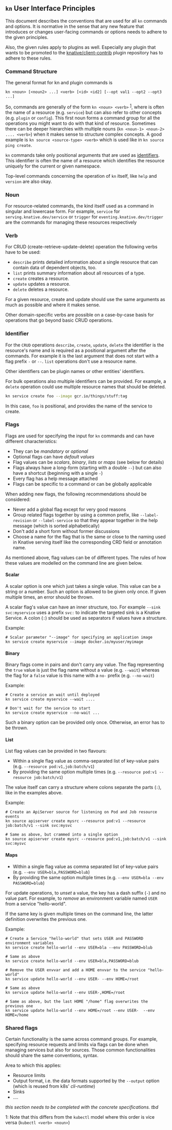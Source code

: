 ## `kn` User Interface Principles

This document describes the conventions that are used for all `kn` commands and options.
It is normative in the sense that any new feature that introduces or changes user-facing commands or options needs to adhere to the given principles.

Also, the given rules apply to plugins as well.
Especially any plugin that wants to be promoted to the [knative/client-contrib](https://github.com/knative/client-contrib) plugin repository has to adhere to these rules.


### Command Structure

The general format for kn and plugin commands is

```
kn <noun> [<noun2> ...] <verb> [<id> <id2] [--opt val1 --opt2 --opt3 ...]
```

So, commands are generally of the form `kn <noun> <verb>` <sup>[1](#foot-1)</sup>, where [<noun>](#noun) is often the name of a resource (e.g. `service`) but can also refer to other concepts (e.g. `plugin` or `config`).
This first noun forms a command group for all the operations you might want to do with that kind
of resource.
Sometimes there can be deeper hierarchies with multiple nouns (`kn <noun-1> <noun-2> .... <verb>`) when it makes sense to structure complex concepts.
A good example is `kn source <source-type> <verb>` which is used like in `kn source ping create`.

`kn` commands take only positional arguments that are used as [identifiers](#identifier).
This identifier is often the name of a resource which identifies the resource uniquely for the current or given namespace.

Top-level commands concerning the operation of `kn` itself, like `help` and `version` are also okay.

### Noun

For resource-related commands, the kind itself used as a command in singular and lowercase form. For example, `service` for
`serving.knative.dev/service` or `trigger` for `eventing.knative.dev/trigger` are the commands for managing these resources respectively

### Verb

For CRUD (create-retrieve-update-delete) operation the following verbs have to be used:

- `describe` prints detailed information about a single resource that can contain data of dependent objects, too.
- `list` prints summary information about all resources of a type.
- `create` creates a resource.
- `update` updates a resource.
- `delete` deletes a resource.

For a given resource, create and update should use the same arguments as much as possible and where it makes sense.

Other domain-specific verbs are possible on a case-by-case basis for operations that go beyond basic CRUD operations.

### Identifier

For the `CRUD` operations `describe`, `create`, `update`, `delete` the identifier is the resource's name and is required as a positional argument after the commands.
For example it is the last argument that does not start with a flag prefix `-` or `--`.
`list` operations don't use a resource name.

Other identifiers can be plugin names or other entities' identifiers.

For bulk operations also multiple identifiers can be provided.
For example, a `delete` operation could use multiple resource names that should be deleted.

```bash
kn service create foo --image gcr.io/things/stuff:tag
```

In this case, `foo` is positional, and provides the name of the service to create.

### Flags

Flags are used for specifying the input for `kn` commands and can have different characteristics:

* They can be _mandatory_ or _optional_
* Optional flags can have _default values_
* Flag values can be _scalars_, _binary_, _lists_ or _maps_ (see below for details)
* Flags always have a long-form (starting with a double `--`) but can also have a shortcut (beginning with a single `-`)
* Every flag has a help message attached
* Flags can be specific to a command or can be globally applicable

When adding new flags, the following recommendations should be considered:

* Never add a global flag except for very good reasons
* Group related flags together by using a common prefix, like `--label-revision` or `--label-service` so that they appear together in the help message (which is sorted alphabetically)
* Don't add a short form without former discussions
* Choose a name for the flag that is the same or close to the naming used in Knative serving itself like the corresponding CRD field or annotation name.

As mentioned above, flag values can be of different types.
The rules of how these values are modelled on the command line are given below.

#### Scalar

A scalar option is one which just takes a single value.
This value can be a string or a number.
Such an option is allowed to be given only once.
If given multiple times, an error should be thrown.

A scalar flag's value can have an inner structure, too.
For example `--sink svc:myservice` uses a prefix `svc:` to indicate the targeted sink is a Knative Service.
 A colon (`:`) should be used as separators if values have a structure.

Example:

```
# Scalar parameter "--image" for specifying an application image
kn service create myservice --image docker.io/myuser/myimage
```

#### Binary

Binary flags come in pairs and don't carry any value.
The flag representing the `true` value is just the flag name without a value (e.g. `--wait`) whereas the flag for a `false` value is this name with a `no-` prefix (e.g. `--no-wait`)

Example:

```
# Create a service an wait until deployed
kn service create myservice --wait ....

# Don't wait for the service to start
kn service create myservice --no-wait ...
```

Such a binary option can be provided only once. Otherwise, an error has to be thrown.

#### List

List flag values can be provided in two flavours:

* Within a single flag value as comma-separated list of key-value pairs (e.g. `--resource pod:v1,job:batch/v1`)
* By providing the same option multiple times (e.g. `--resource pod:v1 --resource job:batch/v1`)

The value itself can carry a structure where colons separate the parts (`:`), like in the examples above.

Example:

```
# Create an ApiServer source for listening on Pod and Job resource events
kn source apiserver create mysrc --resource pod:v1 --resource job:batch/v1 --sink svc:mysvc

# Same as above, but crammed into a single option
kn source apiserver create mysrc --resource pod:v1,job:batch/v1 --sink svc:mysvc
```

#### Maps

* Within a single flag value as comma separated list of key-value pairs (e.g. `--env USER=bla,PASSWORD=blub`)
* By providing the same option multiple times (e.g. `--env USER=bla --env PASSWORD=blub`)

For update operations, to _unset_ a value, the key has a dash suffix (`-`) and no value part. For example, to _remove_ an environment variable named `USER` from a service "hello-world".

If the same key is given multiple times on the command line, the latter definition overwrites the previous one.

Example:
```
# Create a Service "hello-world" that sets USER and PASSWORD environment variables
kn service create hello-world --env USER=bla --env PASSWORD=blub

# Same as above
kn service create hello-world --env USER=bla,PASSWORD=blub

# Remove the USER envvar and add a HOME envvar to the service "hello-world"
kn service update hello-world --env USER- --env HOME=/root

# Same as above
kn service update hello-world --env USER-,HOME=/root

# Same as above, but the last HOME "/home" flag overwrites the previous one
kn service update hello-world --env HOME=/root --env USER-  --env HOME=/home
```
### Shared flags

Certain functionality is the same across command groups.
For example, specifying resource requests and limits via flags can be done when managing services but also for sources.
Those common functionalities should share the same conventions, syntax.

Area to which this applies:

* Resource limits
* Output format, i.e. the data formats supported by the `--output` option (which is reused from k8s' _cli-runtime_)
* Sinks
* ....

_this section needs to be completed with the concrete specifications. tbd_

<a name="foot-1">1</a>: Note that this differs from the `kubectl` model where this order is vice versa (`kubectl <verb> <noun>`)
